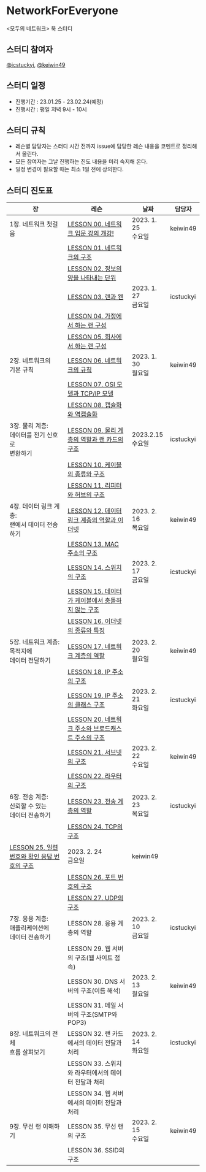 # NetworkForEveryone
&lt;모두의 네트워크> 북 스터디

## 스터디 참여자
[@icstuckyi](https://github.com/icstuckyi), [@keiwin49](https://github.com/keiwin49)

## 스터디 일정
- 진행기간 : 23.01.25 - 23.02.24(예정)
- 진행시간 : 평일 저녁 9시 - 10시

## 스터디 규칙
- 레슨별 담당자는 스터디 시간 전까지 issue에 담당한 레슨 내용을 코멘트로 정리해서 올린다. 
- 모든 참여자는 그날 진행하는 진도 내용을 미리 숙지해 온다. 
- 일정 변경이 필요할 때는 최소 1일 전에 상의한다. 

## 스터디 진도표
장 | 레슨 | 날짜 | 담당자
-- | -- | -- | --
1장. 네트워크 첫걸음 | [LESSON 00. 네트워크   입문 강의 개강!](https://github.com/icstuckyi/NetworkForEveryone/issues/2#issue-1552973413) | 2023. 1. 25 <br/>수요일 | keiwin49
  | [LESSON 01.   네트워크의 구조](https://github.com/icstuckyi/NetworkForEveryone/issues/2#issuecomment-1400230190) |   |  
  | [LESSON 02. 정보의   양을 나타내는 단위](https://github.com/icstuckyi/NetworkForEveryone/issues/2#issuecomment-1400230339) |   |  
  | [LESSON 03. 랜과 왠](https://github.com/icstuckyi/NetworkForEveryone/issues/2#issuecomment-1404889785) | 2023. 1. 27 <br/>금요일 | icstuckyi
  | [LESSON 04. 가정에서   하는 랜 구성](https://github.com/icstuckyi/NetworkForEveryone/issues/2#issuecomment-1404894322) |   |  
  | [LESSON 05. 회사에서   하는 랜 구성](https://github.com/icstuckyi/NetworkForEveryone/issues/2#issuecomment-1404906111) |   |  
2장. 네트워크의 <br/>기본 규칙 | [LESSON 06.   네트워크의 규칙](https://github.com/icstuckyi/NetworkForEveryone/issues/3#issue-1561249097) | 2023. 1. 30 <br/>월요일 | keiwin49
  | [LESSON 07. OSI   모델과 TCP/IP 모델](https://github.com/icstuckyi/NetworkForEveryone/issues/3#issuecomment-1407660515) |   |  
  | [LESSON 08. 캡슐화와   역캡슐화](https://github.com/icstuckyi/NetworkForEveryone/issues/3#issuecomment-1407660605) |   |  
3장. 물리 계층: <br/>데이터를 전기 신호로 <br/>변환하기 | [LESSON 09. 물리   계층의 역할과 랜 카드의 구조](https://github.com/icstuckyi/NetworkForEveryone/issues/4#issue-1585635740) | 2023.2.15 <br/>수요일 | icstuckyi
  | [LESSON 10. 케이블의   종류와 구조](https://github.com/icstuckyi/NetworkForEveryone/issues/4#issuecomment-1431139636) |   |  
  | [LESSON 11. 리피터와   허브의 구조](https://github.com/icstuckyi/NetworkForEveryone/issues/4#issuecomment-1431140268) |   |  
4장. 데이터 링크 계층: <br/>랜에서 데이터 전송하기 | [LESSON 12. 데이터   링크 계층의 역할과 이더넷](https://github.com/icstuckyi/NetworkForEveryone/issues/5#issue-1587383279) | 2023. 2. 16 <br/>목요일 | keiwin49
  | [LESSON 13. MAC   주소의 구조](https://github.com/icstuckyi/NetworkForEveryone/issues/5#issuecomment-1432827051) |   |   
  || [LESSON 14. 스위치의   구조](https://github.com/icstuckyi/NetworkForEveryone/issues/5#issuecomment-1434456339) | 2023. 2. 17 <br/>금요일 | icstuckyi
  | [LESSON 15. 데이터가   케이블에서 충돌하지 않는 구조](https://github.com/icstuckyi/NetworkForEveryone/issues/5#issuecomment-1434457105) |   |  
  | [LESSON 16. 이더넷의   종류와 특징](https://github.com/icstuckyi/NetworkForEveryone/issues/5#issuecomment-1434457449) |   |  
5장. 네트워크 계층: <br/>목적지에 <br/>데이터 전달하기 | [LESSON 17. 네트워크   계층의 역할](https://github.com/icstuckyi/NetworkForEveryone/issues/6#issue-1591694170) | 2023. 2. 20 <br/>월요일 | keiwin49
  | [LESSON 18. IP   주소의 구조](https://github.com/icstuckyi/NetworkForEveryone/issues/6#issuecomment-1436827885) |   |  
  || [LESSON 19. IP   주소의 클래스 구조](https://github.com/icstuckyi/NetworkForEveryone/issues/6#issuecomment-1438302165) | 2023. 2. 21 <br/>화요일 | icstuckyi
  | [LESSON 20. 네트워크   주소와 브로드캐스트 주소의 구조](https://github.com/icstuckyi/NetworkForEveryone/issues/6#issuecomment-1438302654) |   |  
  || [LESSON 21. 서브넷의   구조](https://github.com/icstuckyi/NetworkForEveryone/issues/6#issuecomment-1439819713) | 2023. 2. 22 <br/>수요일 | keiwin49
  | [LESSON 22. 라우터의   구조](https://github.com/icstuckyi/NetworkForEveryone/issues/6#issuecomment-1439819997) |   |  
6장. 전송 계층: <br/>신뢰할   수 있는 <br/>데이터 전송하기 | [LESSON 23. 전송   계층의 역할](https://github.com/icstuckyi/NetworkForEveryone/issues/7#issue-1596755084) | 2023. 2. 23 <br/>목요일 | icstuckyi
  | [LESSON 24. TCP의   구조](https://github.com/icstuckyi/NetworkForEveryone/issues/7#issuecomment-1441664215) |   |  
  | [LESSON 25. 일련번호와 확인 응답 번호의 구조](https://github.com/icstuckyi/NetworkForEveryone/issues/7#issuecomment-1443624915) | 2023. 2. 24 <br/>금요일 | keiwin49
  | [LESSON 26. 포트   번호의 구조](https://github.com/icstuckyi/NetworkForEveryone/issues/7#issuecomment-1443625555) |   |  
  | [LESSON 27. UDP의   구조](https://github.com/icstuckyi/NetworkForEveryone/issues/7#issuecomment-1443625974) |   |  
7장. 응용 계층: <br/>애플리케이션에 <br/>데이터 전송하기 | LESSON 28. 응용   계층의 역할 | 2023. 2. 10 <br/>금요일 | icstuckyi
  | LESSON 29. 웹   서버의 구조(웹 사이트 접속) |   |  
  | LESSON 30. DNS   서버의 구조(이름 해석) | 2023. 2. 13 <br/>월요일 | keiwin49
  | LESSON 31. 메일   서버의 구조(SMTP와 POP3) |   |  
8장. 네트워크의 전체 <br/>흐름 살펴보기 | LESSON 32. 랜   카드에서의 데이터 전달과 처리 | 2023. 2. 14 <br/>화요일 | icstuckyi
  | LESSON 33. 스위치와   라우터에서의 데이터 전달과 처리 |   |  
  | LESSON 34. 웹   서버에서의 데이터 전달과 처리 |   |  
9장. 무선 랜 이해하기 | LESSON 35. 무선   랜의 구조 | 2023. 2. 15 <br/>수요일 | keiwin49
  | LESSON 36. SSID의 구조 |   |  

